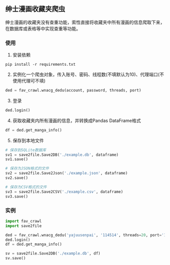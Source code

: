 ## 绅士漫画收藏夹爬虫

绅士漫画的收藏夹没有查重功能，索性直接将收藏夹中所有漫画的信息爬取下来，在数据库或表格等中实现查重等功能。

### 使用
1. 安装依赖
```
pip install -r requirements.txt
```
2. 实例化一个爬虫对象，传入账号、密码、线程数(不填默认为10)、代理端口(不使用代理可不填)
```python
ded = fav_crawl.wnacg_dedu(account, password, threads, port)
```
3. 登录
```python
ded.login()
```
4. 获取收藏夹内所有漫画的信息，并转换成Pandas DataFrame格式
```python
df = ded.get_manga_info() 
```
5. 保存到本地文件
```python
# 保存到SQLite数据库
sv1 = save2file.Save2DB('./example.db', dataframe)
sv1.save()

# 保存为JSON格式的文件
sv2 = save2file.Save2Json('./example.json', dataframe)
sv2.save()

# 保存为CSV格式的文件
sv3 = save2file.Save2CSV('./example.csv', dataframe)
sv3.save()
```
### 实例
```python
import fav_crawl
import save2file

ded = fav_crawl.wnacg_dedu('yajuusenpai', '114514', threads=20, port='10808')
ded.login()
df = ded.get_manga_info() 

sv = save2file.Save2DB('./example.db', df)
sv.save()
```
